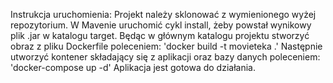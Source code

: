 Instrukcja uruchomienia:
Projekt należy sklonować z wymienionego wyżej repozytorium.
W Mavenie uruchomić cykl install, żeby powstał wynikowy plik .jar w katalogu target.
Będąc w głównym katalogu projektu stworzyć obraz z pliku Dockerfile poleceniem: 'docker build -t movieteka .'
Następnie utworzyć kontener składający się z aplikacji oraz bazy danych poleceniem: 'docker-compose up -d'
Aplikacja jest gotowa do działania.



